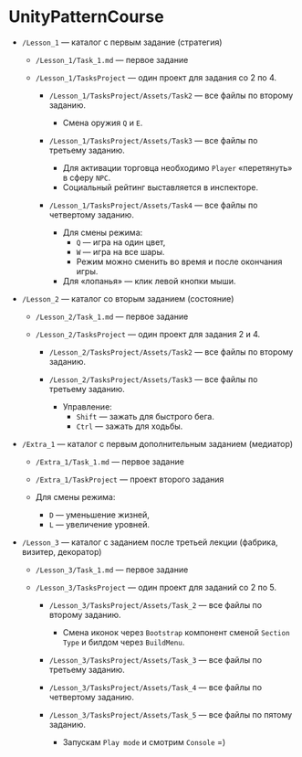 # UnityPatternCourse

- `/Lesson_1` — каталог с первым задание (стратегия)

  - `/Lesson_1/Task_1.md` — первое задание

  - `/Lesson_1/TasksProject` — один проект для задания со 2 по 4.

     - `/Lesson_1/TasksProject/Assets/Task2` — все файлы по второму заданию.
       - Смена оружия `Q` и `E`.

     - `/Lesson_1/TasksProject/Assets/Task3` — все файлы по третьему заданию.
       - Для активации торговца необходимо `Player` «перетянуть» в сферу `NPC`.
       - Социальный рейтинг выставляется в инспекторе.

     - `/Lesson_1/TasksProject/Assets/Task4` — все файлы по четвертому заданию.
       - Для смены режима:
         - `Q` — игра на один цвет, 
         - `W` — игра на все шары.
         - Режим можно сменить во время и после окончания игры.
       - Для «лопанья» — клик левой кнопки мыши.

- `/Lesson_2` — каталог со вторым заданием (состояние)

  - `/Lesson_2/Task_1.md` — первое задание

  - `/Lesson_2/TasksProject` — один проект для задания 2 и 4.

     - `/Lesson_2/TasksProject/Assets/Task2` — все файлы по второму заданию.
   
     - `/Lesson_2/TasksProject/Assets/Task3` — все файлы по третьему заданию.
       - Управление:
         - `Shift` — зажать для быстрого бега. 
         - `Ctrl` — зажать для ходьбы.

- `/Extra_1` — каталог с первым дополнительным заданием (медиатор)

  - `/Extra_1/Task_1.md` — первое задание

  - `/Extra_1/TaskProject` — проект второго задания

  - Для смены режима:

    - `D` — уменьшение жизней, 
    - `L` — увеличение уровней.

- `/Lesson_3` — каталог с заданием после третьей лекции (фабрика, визитер, декоратор)

  - `/Lesson_3/Task_1.md` — первое задание
 
  - `/Lesson_3/TasksProject` — один проект для заданий со 2 по 5.
 
    -  `/Lesson_3/TasksProject/Assets/Task_2` — все файлы по второму заданию.
      
       - Смена иконок через `Bootstrap` компонент сменой `Section Type` и билдом через `BuildMenu`.  

    -  `/Lesson_3/TasksProject/Assets/Task_3` — все файлы по третьему заданию.
    -  `/Lesson_3/TasksProject/Assets/Task_4` — все файлы по четвертому заданию.
    -  `/Lesson_3/TasksProject/Assets/Task_5` — все файлы по пятому заданию.
       - Запускам `Play mode` и смотрим `Console` =)  
